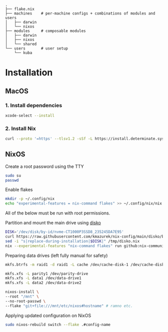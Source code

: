 ```
.
├── flake.nix
├── machines    # per-machine configs + combinations of modules and users
│   ├── darwin
│   └── nixos
├── modules     # composable modules
│   ├── darwin
│   ├── nixos
│   └── shared
└── users       # user setup
    └── kuba
```

# Installation

## MacOS

### 1. Install dependencies
```sh
xcode-select --install
```

### 2. Install Nix
```sh
curl --proto '=https' --tlsv1.2 -sSf -L https://install.determinate.systems/nix | sh -s -- install
```

## NixOS

Create a root password using the TTY
```bash
sudo su
passwd
```

Enable flakes
```bash
mkdir -p ~/.config/nix
echo "experimental-features = nix-command flakes" >> ~/.config/nix/nix.conf
```

All of the below must be run with root permissions.

Partition and mount the main drive using [disko](https://github.com/nix-community/disko)
```bash
DISK='/dev/disk/by-id/nvme-CT1000P3SSD8_235245DA7E95'
curl https://raw.githubusercontent.com/kmazurek/nix-config/main/disko/btrfs-root/default.nix -o /tmp/disko.nix
sed -i "s|replace-during-installation|$DISK|" /tmp/disko.nix
nix --experimental-features "nix-command flakes" run github:nix-community/disko -- --mode disko /tmp/disko.nix
```

Preparing data drives (left fully manual for safety)
```bash
mkfs.btrfs -m raid1 -d raid1 -L cache /dev/cache-disk-1 /dev/cache-disk-2
```

```bash
mkfs.xfs -L parity1 /dev/parity-drive
mkfs.xfs -L data1 /dev/data-drive1
mkfs.xfs -L data2 /dev/data-drive2
```

```bash
nixos-install \
--root "/mnt" \
--no-root-passwd \
--flake "git+file:///mnt/etc/nixos#hostname" # ramno etc.
```

Applying updated configuration on NixOS
```bash
sudo nixos-rebuild switch --flake .#config-name
```
